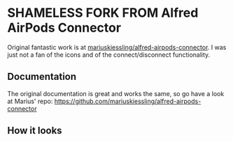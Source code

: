 # SHAMELESS FORK FROM Alfred AirPods Connector

Original fantastic work is at [mariuskiessling/alfred-airpods-connector](https://github.com/mariuskiessling/alfred-airpods-connector). I was just not a fan of the icons and of the connect/disconnect functionality.

## Documentation

The original documentation is great and works the same, so go have a look at Marius' repo: https://github.com/mariuskiessling/alfred-airpods-connector

## How it looks

